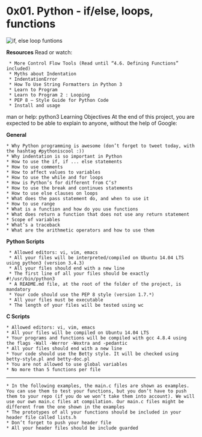 # **0x01. Python - if/else, loops, functions**

![if, else loop funtions](https://s3.amazonaws.com/intranet-projects-files/holbertonschool-higher-level_programming+/233/code.png)

**Resources**
Read or watch:

     * More Control Flow Tools (Read until “4.6. Defining Functions” included)
     * Myths about Indentation
     * IndentationError
     * How To Use String Formatters in Python 3
     * Learn to Program
     * Learn to Program 2 : Looping
     * PEP 8 – Style Guide for Python Code
     * Install and usage

man or help:
python3
Learning Objectives
At the end of this project, you are expected to be able to explain to anyone, without the help of Google:

**General**

	* Why Python programming is awesome (don’t forget to tweet today, with the hashtag #pythoniscool :))
	* Why indentation is so important in Python
	* How to use the if, if ... else statements
	* How to use comments
	* How to affect values to variables
	* How to use the while and for loops
	* How is Python’s for different from C‘s?
	* How to use the break and continues statements
	* How to use else clauses on loops
	* What does the pass statement do, and when to use it
	* How to use range
	* What is a function and how do you use functions
	* What does return a function that does not use any return statement
	* Scope of variables
	* What’s a traceback
	* What are the arithmetic operators and how to use them

**Python Scripts**

	 * Allowed editors: vi, vim, emacs
	 * All your files will be interpreted/compiled on Ubuntu 14.04 LTS using python3 (version 3.4.3)
	 * All your files should end with a new line
	 * The first line of all your files should be exactly #!/usr/bin/python3
	 * A README.md file, at the root of the folder of the project, is mandatory
	 * Your code should use the PEP 8 style (version 1.7.*)
	 * All your files must be executable
	 * The length of your files will be tested using wc

**C Scripts**

    * Allowed editors: vi, vim, emacs
    * All your files will be compiled on Ubuntu 14.04 LTS
    * Your programs and functions will be compiled with gcc 4.8.4 using the flags -Wall -Werror -Wextra and -pedantic
    * All your files should end with a new line
    * Your code should use the Betty style. It will be checked using betty-style.pl and betty-doc.pl
    * You are not allowed to use global variables
    * No more than 5 functions per file

-----------------------------------------------------------------------------------------------------------------------

	* In the following examples, the main.c files are shown as examples. You can use them to test your functions, but you don’t have to push them to your repo (if you do we won’t take them into account). We will use our own main.c files at compilation. Our main.c files might be different from the one shown in the examples
	* The prototypes of all your functions should be included in your header file called lists.h
	* Don’t forget to push your header file
	* All your header files should be include guarded